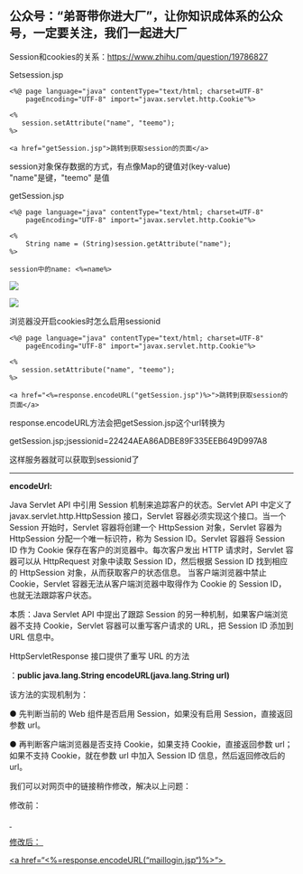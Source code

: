 ## 公众号：“弟哥带你进大厂”，让你知识成体系的公众号，一定要关注，我们一起进大厂

Session和cookies的关系：<https://www.zhihu.com/question/19786827>

Setsession.jsp

```
<%@ page language="java" contentType="text/html; charset=UTF-8"
	pageEncoding="UTF-8" import="javax.servlet.http.Cookie"%>

<%
   session.setAttribute("name", "teemo");
%>

<a href="getSession.jsp">跳转到获取session的页面</a>
```

session对象保存数据的方式，有点像Map的键值对(key-value)\
"name"是键，"teemo" 是值

getSession.jsp

```
<%@ page language="java" contentType="text/html; charset=UTF-8"
    pageEncoding="UTF-8" import="javax.servlet.http.Cookie"%>
 
<%
    String name = (String)session.getAttribute("name");
%>
 
session中的name: <%=name%>
```

![](https://p3-juejin.byteimg.com/tos-cn-i-k3u1fbpfcp/eada5ad22e0b4c82ae624fe00315ffee~tplv-k3u1fbpfcp-zoom-1.image)



![](https://p3-juejin.byteimg.com/tos-cn-i-k3u1fbpfcp/563188b6a65247f38e4a5a71147c863d~tplv-k3u1fbpfcp-zoom-1.image)




浏览器没开启cookies时怎么启用sessionid

```
<%@ page language="java" contentType="text/html; charset=UTF-8"
	pageEncoding="UTF-8" import="javax.servlet.http.Cookie"%>

<%
   session.setAttribute("name", "teemo");
%>

<a href="<%=response.encodeURL("getSession.jsp")%>">跳转到获取session的页面</a>
```

response.encodeURL方法会把getSession.jsp这个url转换为

getSession.jsp;jsessionid=22424AEA86ADBE89F335EEB649D997A8

这样服务器就可以获取到sessionid了

****

**encodeUrl:**

Java Servlet API 中引用 Session 机制来追踪客户的状态。Servlet API 中定义了 javax.servlet.http.HttpSession 接口，Servlet 容器必须实现这个接口。当一个 Session 开始时，Servlet 容器将创建一个 HttpSession 对象，Servlet 容器为 HttpSession 分配一个唯一标识符，称为 Session ID。Servlet 容器将 Session ID 作为 Cookie 保存在客户的浏览器中。每次客户发出 HTTP 请求时，Servlet 容器可以从 HttpRequest 对象中读取 Session ID，然后根据 Session ID 找到相应的 HttpSession 对象，从而获取客户的状态信息。 当客户端浏览器中禁止 Cookie，Servlet 容器无法从客户端浏览器中取得作为 Cookie 的 Session ID，也就无法跟踪客户状态。 

本质：Java Servlet API 中提出了跟踪 Session 的另一种机制，如果客户端浏览器不支持 Cookie，Servlet 容器可以重写客户请求的 URL，把 Session ID 添加到 URL 信息中。 

HttpServletResponse 接口提供了重写 URL 的方法

：**public java.lang.String encodeURL(java.lang.String url)**

该方法的实现机制为： 

● 先判断当前的 Web 组件是否启用 Session，如果没有启用 Session，直接返回参数 url。 

● 再判断客户端浏览器是否支持 Cookie，如果支持 Cookie，直接返回参数 url；如果不支持 Cookie，就在参数 url 中加入 Session ID 信息，然后返回修改后的 url。 

我们可以对网页中的链接稍作修改，解决以上问题： 

修改前： 

<a href=“maillogin.jsp“> 

修改后： 

<a href=“<%=response.encodeURL(“maillogin.jsp“)%>“> 

[\
](https://blog.csdn.net/shb_derek1/article/details/8025459)



